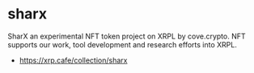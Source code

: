 # sharx
SharX an experimental NFT token project on XRPL by cove.crypto. NFT
supports our work, tool development and research efforts into XRPL.

* https://xrp.cafe/collection/sharx
